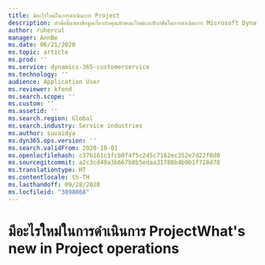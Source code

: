 ```yaml
---
title: มีอะไรใหม่ในการดำเนินการ Project
description: หัวข้อนี้แสดงข้อมูลเกี่ยวกับคุณลักษณะใหม่และฟังก์ชันในการดำเนินการ Microsoft Dynamics 365 Project
author: ruhercul
manager: AnnBe
ms.date: 06/21/2020
ms.topic: article
ms.prod: ''
ms.service: dynamics-365-customerservice
ms.technology: ''
audience: Application User
ms.reviewer: kfend
ms.search.scope: ''
ms.custom: ''
ms.assetid: ''
ms.search.region: Global
ms.search.industry: Service industries
ms.author: suvaidya
ms.dyn365.ops.version: ''
ms.search.validFrom: 2020-10-01
ms.openlocfilehash: c37b161c1fcb0f4f5c245c7162ec352e7d22f0d0
ms.sourcegitcommit: a2c3cd49a3b667b8b5edaa31788b4b9b1f728d78
ms.translationtype: HT
ms.contentlocale: th-TH
ms.lasthandoff: 09/28/2020
ms.locfileid: "3898868"
---
```

# <a name="whats-new-in-project-operations"></a><span data-ttu-id="ac732-103">มีอะไรใหม่ในการดำเนินการ Project</span><span class="sxs-lookup"><span data-stu-id="ac732-103">What's new in Project operations</span></span>
